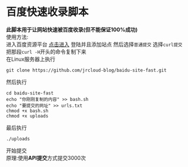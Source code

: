 # 百度快速收录脚本
**此脚本用于让网站快速被百度收录(但不能保证100%成功)**  
使用方法:  
进入百度资源平台 [点击进入][1] 登陆并且添加站点 
 然后选择`普通提交` 选择`curl提交`  
把那段`curl -H`开头的命令复制下来  
在Linux服务器上执行

    git clone https://github.com/jrcloud-blog/baidu-site-fast.git
然后执行

    cd baidu-site-fast
    echo "你刚刚复制的内容" >> bash.sh
    echo "要提交的网址" >> urls.txt
    chmod +x bash.sh
    chmod +x uploads
最后执行

    ./uploads
开始提交  
原理:使用**API提交**方式提交3000次

  [1]: https://zn.baidu.com
